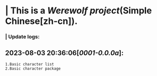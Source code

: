 # | This is a *Werewolf project*(**Simple Chinese[zh-cn]**).  
### | Update logs:  
## 2023-08-03 20:36:06[***0001-0.0.0a***]:  
    1.Basic character list  
    2.Basic character package  
